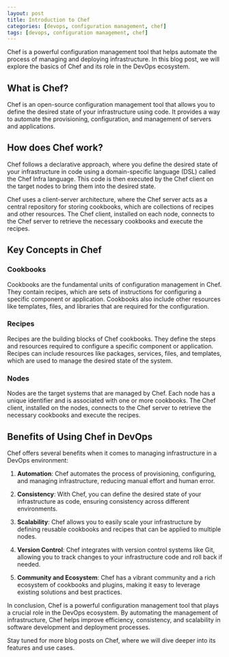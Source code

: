 ```yaml
---
layout: post
title: Introduction to Chef
categories: [devops, configuration management, chef]
tags: [devops, configuration management, chef]
---
```


Chef is a powerful configuration management tool that helps automate the process of managing and deploying infrastructure. In this blog post, we will explore the basics of Chef and its role in the DevOps ecosystem.

## What is Chef?

Chef is an open-source configuration management tool that allows you to define the desired state of your infrastructure using code. It provides a way to automate the provisioning, configuration, and management of servers and applications.

## How does Chef work?

Chef follows a declarative approach, where you define the desired state of your infrastructure in code using a domain-specific language (DSL) called the Chef Infra language. This code is then executed by the Chef client on the target nodes to bring them into the desired state.

Chef uses a client-server architecture, where the Chef server acts as a central repository for storing cookbooks, which are collections of recipes and other resources. The Chef client, installed on each node, connects to the Chef server to retrieve the necessary cookbooks and execute the recipes.

## Key Concepts in Chef

### Cookbooks

Cookbooks are the fundamental units of configuration management in Chef. They contain recipes, which are sets of instructions for configuring a specific component or application. Cookbooks also include other resources like templates, files, and libraries that are required for the configuration.

### Recipes

Recipes are the building blocks of Chef cookbooks. They define the steps and resources required to configure a specific component or application. Recipes can include resources like packages, services, files, and templates, which are used to manage the desired state of the system.

### Nodes

Nodes are the target systems that are managed by Chef. Each node has a unique identifier and is associated with one or more cookbooks. The Chef client, installed on the nodes, connects to the Chef server to retrieve the necessary cookbooks and execute the recipes.

## Benefits of Using Chef in DevOps

Chef offers several benefits when it comes to managing infrastructure in a DevOps environment:

1. **Automation**: Chef automates the process of provisioning, configuring, and managing infrastructure, reducing manual effort and human error.

2. **Consistency**: With Chef, you can define the desired state of your infrastructure as code, ensuring consistency across different environments.

3. **Scalability**: Chef allows you to easily scale your infrastructure by defining reusable cookbooks and recipes that can be applied to multiple nodes.

4. **Version Control**: Chef integrates with version control systems like Git, allowing you to track changes to your infrastructure code and roll back if needed.

5. **Community and Ecosystem**: Chef has a vibrant community and a rich ecosystem of cookbooks and plugins, making it easy to leverage existing solutions and best practices.

In conclusion, Chef is a powerful configuration management tool that plays a crucial role in the DevOps ecosystem. By automating the management of infrastructure, Chef helps improve efficiency, consistency, and scalability in software development and deployment processes.

Stay tuned for more blog posts on Chef, where we will dive deeper into its features and use cases.